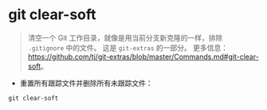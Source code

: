 # git clear-soft

> 清空一个 Git 工作目录，就像是用当前分支新克隆的一样，排除 `.gitignore` 中的文件。
> 这是 `git-extras` 的一部分。
> 更多信息：<https://github.com/tj/git-extras/blob/master/Commands.md#git-clear-soft>。

- 重置所有跟踪文件并删除所有未跟踪文件：

`git clear-soft`